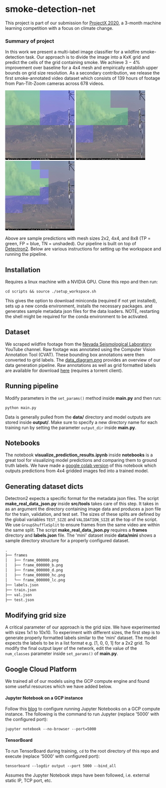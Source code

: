 # smoke-detection-net
This project is part of our submission for [ProjectX 2020](https://www.projectx2020.com/),
a 3-month machine learning competition with a focus on climate change.

### Summary of project

In this work we present a multi-label image classifier for a wildfire smoke-detection task. 
Our approach is to divide the image into a KxK grid and predict the cells of the grid containing smoke.
We achieve 3 − 4% improvement over baseline for a 4x4 mesh and empirically establish upper bounds on grid size resolution.
As a secondary contribution, we release the first smoke-annotated video dataset which consists of 139 hours of footage 
from Pan-Tilt-Zoom cameras across 678 videos. 

![alt-text-2](figures/im1_gr_2.png "mesh-size-2x2") ![alt-text-3](figures/im1_gr_4.png "mesh-size-4x4") ![alt-text-4](figures/im1_gr_8.png "mesh-size-8x8")

Above are sample predictions with mesh sizes 2x2, 4x4, and 8x8 (TP = green, FP = blue, TN = unshaded). Our pipeline is built on top of [Detectron2](https://github.com/facebookresearch/detectron2). Below are various instructions
for setting up the workspace and running the pipeline.

## Installation
Requires a linux machine with a NVIDIA GPU. Clone this repo and then run:
```
cd scripts && source ./setup_workspace.sh
```
This gives the option to download miniconda (required if not yet installed), sets up a new conda environment, installs the necessary packages.
and generates sample metadata json files for the data loaders. NOTE, restarting the shell might be required
for the conda environment to be activated.

## Dataset
We scraped wildfire footage from the [Nevada Seismological Laboratory](https://www.youtube.com/user/nvseismolab/featured) 
YouTube channel. Raw footage was annotated using the Computer Vision Annotation Tool (CVAT). These bounding box annotations
were then converted to grid labels. The [data_diagram.png](https://raw.githubusercontent.com/Project-X-UBC/smoke-detection-net/main/figures/data_diagram.png)
provides an overview of our data generation pipeline. Raw annotations as well as grid formatted labels are 
available for download [here](https://archive.org/details/smoke_ubc_projectx) (requires a torrent client).

## Running pipeline
Modify parameters in the `set_params()` method inside **main.py** and then run:
```
python main.py
```

Data is generally pulled from the **data/** directory and model outputs are stored inside **output/**.
Make sure to specify a new directory name for each training run by setting the parameter `output_dir` inside **main.py**.

## Notebooks
The notebook **visualize_prediction_results.ipynb** inside **notebooks** is a great tool for visualizing model 
predictions and comparing them to ground truth labels. We have made a [google colab version](https://colab.research.google.com/drive/1Xb7psgLqOoQGZnB2HRXxZEfHOzLu1AhM?usp=sharing)
of this notebook which outputs predictions from 4x4 gridded images fed into a trained model.

## Generating dataset dicts
Detectron2 expects a specific format for the metadata json files. The script **make_real_data_json.py** inside **src/tools** 
takes care of this step. It takes in as an argument the directory containing image data and produces a json file for the 
train, validation, and test set. The sizes of these splits are defined by the global variables `TEST_SIZE` and `VALIDATION_SIZE`
at the top of the script. We use `GroupShuffleSplit` to ensure frames from the same video are within the same 
split. The script **make_real_data_json.py** requires a **frames** directory and **labels.json** file. 
The 'mini' dataset inside **data/mini** shows a sample directory structure for a properly configured dataset. 
```
.
├── frames
│   ├── frame_000000.png
│   ├── frame_000000_b.png 
│   ├── frame_000000_d.png 
│   ├── frame_000000_hc.png 
│   └── frame_000000_lc.png
├── labels.json
├── train.json 
├── val.json 
├── test.json 
``` 

## Modifying grid size
A critical parameter of our approach is the grid size. We have experimented with sizes 1x1 to 10x10. To experiment with 
different sizes, the first step is to generate properly formatted labels similar to the 'mini' dataset. The model expects
the labels to be in a list format e.g. [1, 0, 0, 1] for a 2x2 grid. To modify the final output layer of the network, edit
the value of the `num_classes` parameter inside `set_params()` of **main.py**.

## Google Cloud Platform
We trained all of our models using the GCP compute engine and found some useful resources which we have added below.
#### Jupyter Notebook on a GCP instance
Follow this [blog](https://towardsdatascience.com/running-jupyter-notebook-in-google-cloud-platform-in-15-min-61e16da34d52)
to configure running Jupyter Notebooks on a GCP compute instance. The following is the command to run Jupyter (replace '5000' with the configured port):
```
jupyter notebook --no-browser --port=5000
```

#### TensorBoard
To run TensorBoard during training, `cd` to the root directory of this repo and execute (replace '5000' with configured port):
```
tensorboard --logdir output --port 5000 --bind_all
```

Assumes the Jupyter Notebook steps have been followed, i.e. external static IP, TCP port, etc.
